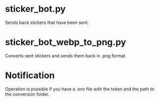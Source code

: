 # sticker_bot.py
Sends back stickers that have been sent.

# sticker_bot_webp_to_png.py
Converts sent stickers and sends them back in .png format.

# Notification
Operation is possible if you have a .env file with the token and the path to the conversion folder.
